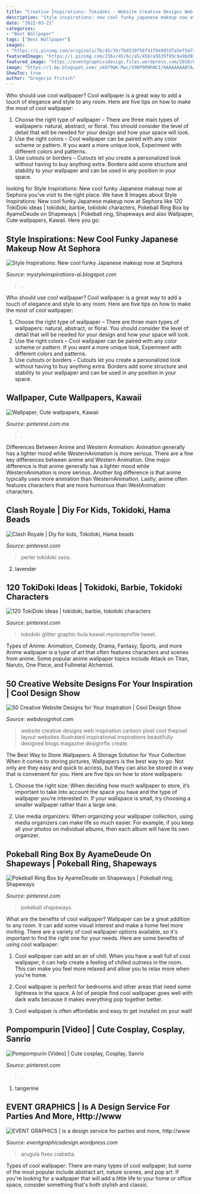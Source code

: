 ```yaml
---
title: "Creative Inspirations: Tokidoki - Website Creative Designs Web Inspiration Cartoon Pixel Cool Thepixel Layout Websites Illustrated Inspirational Inspirations Beautifully Designed Blogs Magazine Designrfix Create"
description: "Style inspirations: new cool funky japanese makeup now at sephora"
date: "2022-03-21"
categories:
- "Best Wallpaper"
tags: ["Best Wallpaper"]
images:
- "https://i.pinimg.com/originals/7b/45/39/7b4539f56f41f04997d7a5ef5472ed94.jpg"
featuredImage: "https://i.pinimg.com/236x/45/6c/a5/456ca5635f89c9a9bd83967e86358522.jpg?nii=t"
featured_image: "https://eventgraphicsdesign.files.wordpress.com/2010/08/img_8724_cream-sauce-chicken-with-scramble.jpg?w=768&amp;h=702"
image: "https://1.bp.blogspot.com/_xk079QK-Mwc/S90P9PWhNCI/AAAAAAAAB7A/SVY-f0ZfBpc/s1600/P257106_hero.jpg"
ShowToc: true
author: "Gregorio Fritsch"
---
```



Who should use cool wallpaper?
Cool wallpaper is a great way to add a touch of elegance and style to any room. Here are five tips on how to make the most of cool wallpaper: 
1) Choose the right type of wallpaper – There are three main types of wallpapers: natural, abstract, or floral. You should consider the level of detail that will be needed for your design and how your space will look. 
2) Use the right colors – Cool wallpaper can be paired with any color scheme or pattern. If you want a more unique look, Experiment with different colors and patterns. 
3) Use cutouts or borders – Cutouts let you create a personalized look without having to buy anything extra. Borders add some structure and stability to your wallpaper and can be used in any position in your space.

	

		
looking for Style Inspirations: New cool funky Japanese makeup now at Sephora you've visit to the right place. We have 8 Images about Style Inspirations: New cool funky Japanese makeup now at Sephora like 120 TokiDoki ideas | tokidoki, barbie, tokidoki characters, Pokeball Ring Box by AyameDeude on Shapeways | Pokeball ring, Shapeways and also Wallpaper, Cute wallpapers, Kawaii. Here you go:
		
    
## Style Inspirations: New Cool Funky Japanese Makeup Now At Sephora

<img loading=lazy src="https://1.bp.blogspot.com/_xk079QK-Mwc/S90P9PWhNCI/AAAAAAAAB7A/SVY-f0ZfBpc/s1600/P257106_hero.jpg" onerror="this.onerror=null;this.src='https://tse3.mm.bing.net/th?id=OIP.eEap5WBc7YwhdmA5Wmjx8gAAAA&amp;pid=15.1';" alt="Style Inspirations: New cool funky Japanese makeup now at Sephora">

_Source: mystyleinspirations-ai.blogspot.com_

>. 

	

Who should use cool wallpaper?
Cool wallpaper is a great way to add a touch of elegance and style to any room. Here are five tips on how to make the most of cool wallpaper: 
1) Choose the right type of wallpaper – There are three main types of wallpapers: natural, abstract, or floral. You should consider the level of detail that will be needed for your design and how your space will look. 
2) Use the right colors – Cool wallpaper can be paired with any color scheme or pattern. If you want a more unique look, Experiment with different colors and patterns. 
3) Use cutouts or borders – Cutouts let you create a personalized look without having to buy anything extra. Borders add some structure and stability to your wallpaper and can be used in any position in your space.

    
## Wallpaper, Cute Wallpapers, Kawaii

<img loading=lazy src="https://i.pinimg.com/736x/3c/2a/15/3c2a15d20e42fc25a4e14b685ba0a24b--balloon-kawaii.jpg" onerror="this.onerror=null;this.src='https://tse2.mm.bing.net/th?id=OIP.mbLxfFqdAr3JC_9f0nxYfwHaEK&amp;pid=15.1';" alt="Wallpaper, Cute wallpapers, Kawaii">

_Source: pinterest.com.mx_

>. 

	

Differences Between Anime and Western Animation: Animation generally has a lighter mood while WesternAnimation is more serious.
There are a few key differences between anime and Western Animation. One major difference is that anime generally has a lighter mood while WesternAnimation is more serious. Another big difference is that anime typically uses more animation than WesternAnimation. Lastly, anime often features characters that are more humorous than WestAnimation characters.

    
## Clash Royale | Diy For Kids, Tokidoki, Hama Beads

<img loading=lazy src="https://i.pinimg.com/originals/73/33/02/733302ecda057449e0143b9e3e27fc0f.jpg" onerror="this.onerror=null;this.src='https://tse2.mm.bing.net/th?id=OIP.B8N27d1WmHDVOVxc4sc50gHaFj&amp;pid=15.1';" alt="Clash Royale | Diy for kids, Tokidoki, Hama beads">

_Source: pinterest.com_

>perler tokidoki osos. 

	

2. lavender 

    
## 120 TokiDoki Ideas | Tokidoki, Barbie, Tokidoki Characters

<img loading=lazy src="https://i.pinimg.com/236x/03/3f/49/033f49b998c314108edf5df46b75af69--hula-girls-fatal-attraction.jpg" onerror="this.onerror=null;this.src='https://tse2.mm.bing.net/th?id=OIP.XUT-VMF4Bi3VcLB5H5hA0AAAAA&amp;pid=15.1';" alt="120 TokiDoki ideas | tokidoki, barbie, tokidoki characters">

_Source: pinterest.com_

>tokidoki glitter graphic hula kawaii myniceprofile tweet. 

	

Types of Anime: Animation, Comedy, Drama, Fantasy, Sports, and more
Anime wallpaper is a type of art that often features characters and scenes from anime. Some popular anime wallpaper topics include Attack on Titan, Naruto, One Piece, and Fullmetal Alchemist.

    
## 50 Creative Website Designs For Your Inspiration | Cool Design Show

<img loading=lazy src="http://www.webdesignhot.com/wp-content/uploads/2011/01/CreativeWebsiteDesignsforYourInspirationthepixelblog.jpg" onerror="this.onerror=null;this.src='https://tse2.mm.bing.net/th?id=OIP.LuxyfmaSBYwiASl4titnxQHaEn&amp;pid=15.1';" alt="50 Creative Website Designs for Your Inspiration | Cool Design Show">

_Source: webdesignhot.com_

>website creative designs web inspiration cartoon pixel cool thepixel layout websites illustrated inspirational inspirations beautifully designed blogs magazine designrfix create. 

	

The Best Way to Store Wallpapers: A Storage Solution for Your Collection
When it comes to storing pictures, Wallpapers is the best way to go. Not only are they easy and quick to access, but they can also be stored in a way that is convenient for you. Here are five tips on how to store wallpapers:
1) Choose the right size: When deciding how much wallpaper to store, it’s important to take into account the space you have and the type of wallpaper you’re interested in. If your wallspace is small, try choosing a smaller wallpaper rather than a large one.

2) Use media organizers: When organizing your wallpaper collection, using media organizers can make life so much easier. For example, if you keep all your photos on individual albums, then each album will have its own organizer.

    
## Pokeball Ring Box By AyameDeude On Shapeways | Pokeball Ring, Shapeways

<img loading=lazy src="https://i.pinimg.com/originals/7b/45/39/7b4539f56f41f04997d7a5ef5472ed94.jpg" onerror="this.onerror=null;this.src='https://tse4.mm.bing.net/th?id=OIP.0-EIIKcdhMthdNVc6GfwEwHaFg&amp;pid=15.1';" alt="Pokeball Ring Box by AyameDeude on Shapeways | Pokeball ring, Shapeways">

_Source: pinterest.com_

>pokeball shapeways. 

	

What are the benefits of cool wallpaper?
Wallpaper can be a great addition to any room. It can add some visual interest and make a home feel more inviting. There are a variety of cool wallpaper options available, so it's important to find the right one for your needs. Here are some benefits of using cool wallpaper: 
1. Cool wallpaper can add an air of chill. When you have a wall full of cool wallpaper, it can help create a feeling of chilled outness in the room. This can make you feel more relaxed and allow you to relax more when you're home. 

2. Cool wallpaper is perfect for bedrooms and other areas that need some lightness in the space. A lot of people find cool wallpaper goes well with dark walls because it makes everything pop together better. 

3. Cool wallpaper is often affordable and easy to get installed on your wall!

    
## Pompompurin [Video] | Cute Cosplay, Cosplay, Sanrio

<img loading=lazy src="https://i.pinimg.com/236x/45/6c/a5/456ca5635f89c9a9bd83967e86358522.jpg?nii=t" onerror="this.onerror=null;this.src='https://tse2.mm.bing.net/th?id=OIP.yf64DQPRxEfKgOt0QIDbGQAAAA&amp;pid=15.1';" alt="Pompompurin [Video] | Cute cosplay, Cosplay, Sanrio">

_Source: pinterest.com_

>. 

	

1. tangerine 

    
## EVENT GRAPHICS | Is A Design Service For Parties And More, Http://www

<img loading=lazy src="https://eventgraphicsdesign.files.wordpress.com/2010/08/img_8724_cream-sauce-chicken-with-scramble.jpg?w=768&amp;h=702" onerror="this.onerror=null;this.src='https://tse3.mm.bing.net/th?id=OIP.cGeofgXzdihxs1Um1xlZiQHaGw&amp;pid=15.1';" alt="EVENT GRAPHICS | is a design service for parties and more, http://www">

_Source: eventgraphicsdesign.wordpress.com_

>arugula fixes ciabatta. 

	

Types of cool wallpaper:
There are many types of cool wallpaper, but some of the most popular include abstract art, nature scenes, and pop art. If you're looking for a wallpaper that will add a little life to your home or office space, consider something that's both stylish and classic.


